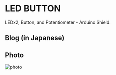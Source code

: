 LED BUTTON
===============
LEDx2, Button, and Potentiometer - Arduino Shield.

## Blog (in Japanese)

## Photo
![photo](https://raw.githubusercontent.com/ohwada/ArduinoShield/master/docs/led_button_1/pcb.png)
